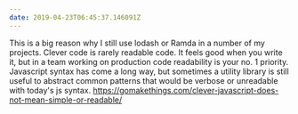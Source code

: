 ```yaml
---
date: 2019-04-23T06:45:37.146091Z
---
```

This is a big reason why I still use lodash or Ramda in a number of my projects. Clever code is rarely readable code. It feels good when you write it, but in a team working on production code readability is your no. 1 priority. Javascript syntax has come a long way, but sometimes a utility library is still useful to abstract common patterns that would be verbose or unreadable with today's js syntax. https://gomakethings.com/clever-javascript-does-not-mean-simple-or-readable/
